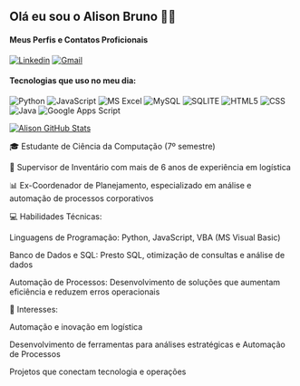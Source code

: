 ## Olá eu sou o Alison Bruno 👋🏻

#### Meus Perfis e Contatos Proficionais
[![Linkedin](https://img.shields.io/badge/LinkedIn-0077B5?style=for-the-badge&logo=linkedin&logoColor=white
)](https://www.linkedin.com/in/alison-bruno/)
[![Gmail](https://img.shields.io/badge/Gmail-D14836?style=for-the-badge&logo=gmail&logoColor=white
)](mailto:alisonbruno060@gmail.com)
#### Tecnologias que uso no meu dia:
  <div style="display: inline-block">
        <img src="https://img.shields.io/badge/Python-3776AB?style=for-the-badge&logo=python&logoColor=white" alt="Python">
        <img src="https://img.shields.io/badge/JavaScript-F7DF1E?style=for-the-badge&logo=javascript&logoColor=black" alt="JavaScript">
        <img src="https://img.shields.io/badge/Microsoft_Excel-217346?style=for-the-badge&logo=microsoft-excel&logoColor=white" alt="MS Excel">
        <img src="https://img.shields.io/badge/MySQL-00000F?style=for-the-badge&logo=mysql&logoColor=white" alt="MySQL">
        <img src="https://img.shields.io/badge/SQLite-07405E?style=for-the-badge&logo=sqlite&logoColor=white" alt="SQLITE">
        <img src="https://img.shields.io/badge/HTML5-E34F26?style=for-the-badge&logo=html5&logoColor=white" alt="HTML5">
        <img src="https://img.shields.io/badge/CSS3-1572B6?style=for-the-badge&logo=css3&logoColor=white" alt="CSS">
        <img src="https://img.shields.io/badge/Java-6F4E37?style=for-the-badge&logo=coffeescript&logoColor=white" alt="Java">
        <img src="https://img.shields.io/badge/Google%20Apps%20Script-4285F4?style=for-the-badge&logo=googleappsscript&logoColor=white" alt="Google Apps Script">
    </div>

[![Alison GitHub Stats](https://github-readme-stats.vercel.app/api/top-langs/?username=alisonbruno013&layout=pie)](https://github.com/alisonbruno013/)


🎓 Estudante de Ciência da Computação (7º semestre)

🚛 Supervisor de Inventário com mais de 6 anos de experiência em logística

📊 Ex-Coordenador de Planejamento, especializado em análise e automação de processos corporativos

💻 Habilidades Técnicas:

Linguagens de Programação: Python, JavaScript, VBA (MS Visual Basic)

Banco de Dados e SQL: Presto SQL, otimização de consultas e análise de dados

Automação de Processos: Desenvolvimento de soluções que aumentam eficiência e reduzem erros operacionais

🌟 Interesses:

Automação e inovação em logística

Desenvolvimento de ferramentas para análises estratégicas e Automação de Processos

Projetos que conectam tecnologia e operações
